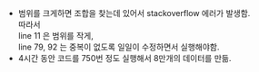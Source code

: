 - 범위를 크게하면 조합을 찾는데 있어서 stackoverflow 에러가 발생함.     
따라서    
line 11 은 범위를 작게,     
 line 79, 92 는 중복이 없도록 일일이 수정하면서 실행해야함.     
- 4시간 동안 코드를 750번 정도 실행해서 8만개의 데이터를 만듦.

